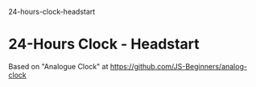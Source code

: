 24-hours-clock-headstart
# 24-Hours Clock - Headstart

Based on "Analogue Clock" at https://github.com/JS-Beginners/analog-clock
